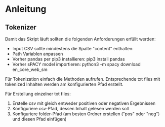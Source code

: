 # Anleitung

## Tokenizer
Damit das Skript läuft sollten die folgenden Anforderungen erfüllt werden:
- Input CSV sollte mindestens die Spalte "content" enthalten
- Path Variablen anpassen
- Vorher pandas per pip3 installieren: pip3 install pandas
- Vorher sPACY model importieren: python3 -m spacy download en_core_web_sm

Für Tokenization einfach die Methoden aufrufen. Entsprechende txt files mit tokenized Inhalten werden am konfigurierten
Pfad erstellt.

Für Erstellung einzelner txt files:
1) Erstelle csv mit gleich entweder positiven oder negativen Ergebnissen
2) Konfiguriere csv-Pfad, dessen Inhalt gelesen werden soll
3) Konfiguriere folder-Pfad (am besten Ordner erstellen ("pos" oder "neg") und diesen Pfad einfügen)